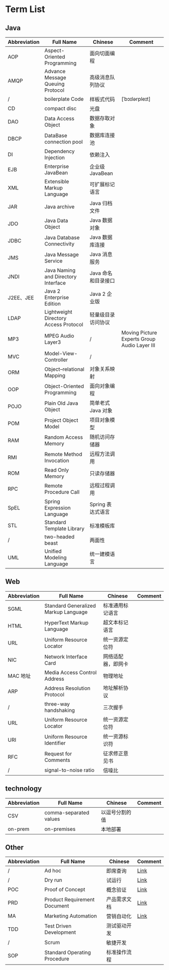 # Term List

## Java

| Abbreviation | Full Name | Chinese | Comment |
| ---- | ---- | ---- | ---- |
| AOP | Aspect-Oriented Programming | 面向切面编程 |
| AMQP | Advance Message Queuing Protocol | 高级消息队列协议 |
| / | boilerplate Code | 样板式代码 | [ˈbɔɪlərpleɪt] |
| CD | compact disc | 光盘 |
| DAO | Data Access Object | 数据存取对象 |
| DBCP | DataBase connection pool | 数据库连接池 |
| DI | Dependency Injection | 依赖注入 |
| EJB | Enterprise JavaBean | 企业级 JavaBean |
| XML | Extensible Markup Language | 可扩展标记语言 |
| JAR | Java archive | Java 归档文件 |
| JDO | Java Data Object | Java 数据对象 |
| JDBC | Java Database Connectivity | Java 数据库连接 |
| JMS | Java Message Service | Java 消息服务 |
| JNDI | Java Naming and Directory Interface | Java 命名和目录接口 |
| J2EE、JEE | Java 2 Enterprise Edition | Java 2 企业版 |
| LDAP | Lightweight Directory Access Protocol | 轻量级目录访问协议 |
| MP3 | MPEG Audio Layer3 | / | Moving Picture Experts Group Audio Layer III |
| MVC | Model-View-Controller | / |
| ORM | Object–relational Mapping | 对象关系映射 |
| OOP | Object-Oriented Programming | 面向对象编程 |
| POJO | Plain Old Java Object | 简单老式 Java 对象 |
| POM | Project Object Model | 项目对象模型 |
| RAM | Random Access Memory | 随机访问存储器 |
| RMI | Remote Method Invocation | 远程方法调用 |
| ROM | Read Only Memory | 只读存储器 |
| RPC | Remote Procedure Call | 远程过程调用 |
| SpEL | Spring Expression Language | Spring 表达式语言 |
| STL | Standard Template Library | 标准模板库 |
| / | two-headed beast | 两面性 |
| UML | Unified Modeling Language | 统一建模语言 |

## Web

| Abbreviation | Full Name | Chinese | Comment |
| ---- | ---- | ---- | ---- |
| SGML | Standard Generalized Markup Language | 标准通用标记语言 |
| HTML | HyperText Markup Language | 超文本标记语言 |
| URL | Uniform Resource Locator | 统一资源定位符 | |
| NIC | Network Interface Card | 网络适配器，即网卡 |
| MAC 地址 | Media Access Control Address | 物理地址 |
| ARP | Address Resolution Protocol | 地址解析协议 |
| / | three-way handshaking | 三次握手 |
| URL | Uniform Resource Locator | 统一资源定位符 |
| URI | Uniform Resource Identifier | 统一资源标识符 |
| RFC | Request for Comments | 征求修正意见书 |
| / | signal-to-noise ratio | 信噪比 |

## technology

| Abbreviation | Full Name | Chinese | Comment |
| ---- | ---- | ---- | ---- |
| CSV | comma-separated values | 以逗号分割的值 |
| on-prem | on-premises | 本地部署 |

## Other

| Abbreviation | Full Name | Chinese | Comment |
| ---- | ---- | ---- | ---- |
| / | Ad hoc | 即席查询 | [Link](https://zh.wikipedia.org/wiki/Ad_hoc) |
| / | Dry run | 试运行 | [Link](https://en.wikipedia.org/wiki/Dry_run_(testing)) |
| POC | Proof of Concept | 概念验证 | [Link](https://zhuanlan.zhihu.com/p/39820024) |
| PRD | Product Requirement Document | 产品需求文档 | [Link](https://www.zhihu.com/question/19655491/answer/335963630) |
| MA | Marketing Automation | 营销自动化 | [Link](https://www.pinweima.com/MA/) |
| TDD | Test Driven Development | 测试驱动开发 | |
| / | Scrum | 敏捷开发 | |
| SOP | Standard Operating Procedure | 标准操作流程 | |
